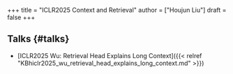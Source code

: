 +++
title = "ICLR2025 Context and Retrieval"
author = ["Houjun Liu"]
draft = false
+++

## Talks {#talks}

-   [ICLR2025 Wu: Retrieval Head Explains Long Context]({{< relref "KBhiclr2025_wu_retrieval_head_explains_long_context.md" >}})

